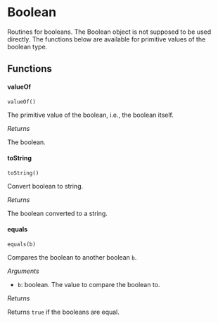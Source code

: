 Boolean
=======

Routines for booleans. The Boolean object is not supposed to be used directly. The functions below are available for primitive values of the boolean type.

Functions
---------

#### valueOf

`valueOf()`

The primitive value of the boolean, i.e., the boolean itself.

*Returns*

The boolean.

#### toString

`toString()`

Convert boolean to string.

*Returns*

The boolean converted to a string.

#### equals

`equals(b)`

Compares the boolean to another boolean `b`.

*Arguments*

* `b`: boolean. The value to compare the boolean to.

*Returns*

Returns `true` if the booleans are equal.